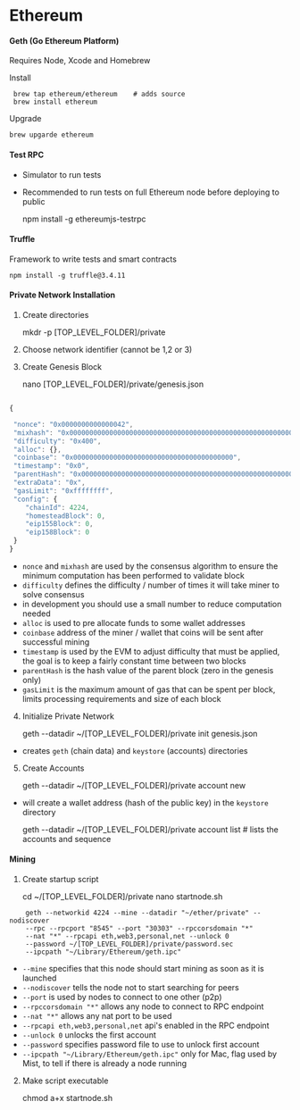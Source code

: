 Ethereum
====


#### Geth (Go Ethereum Platform)

Requires Node, Xcode and Homebrew

Install

     brew tap ethereum/ethereum    # adds source
     brew install ethereum

Upgrade

    brew upgarde ethereum


#### Test RPC

* Simulator to run tests
* Recommended to run tests on full Ethereum node before deploying to public

    npm install -g ethereumjs-testrpc


#### Truffle

Framework to write tests and smart contracts

    npm install -g truffle@3.4.11



#### Private Network Installation

1. Create directories

    mkdr -p [TOP_LEVEL_FOLDER]/private

2. Choose network identifier (cannot be 1,2 or 3)

3. Create Genesis Block

    nano [TOP_LEVEL_FOLDER]/private/genesis.json

``` js

{

 "nonce": "0x0000000000000042",
 "mixhash": "0x0000000000000000000000000000000000000000000000000000000000000000",
 "difficulty": "0x400",
 "alloc": {},
 "coinbase": "0x0000000000000000000000000000000000000000",
 "timestamp": "0x0",
 "parentHash": "0x0000000000000000000000000000000000000000000000000000000000000000",
 "extraData": "0x",
 "gasLimit": "0xffffffff",
 "config": {
    "chainId": 4224,
    "homesteadBlock": 0,
    "eip155Block": 0,
    "eip158Block": 0
 }
}

```

* `nonce` and `mixhash` are used by the consensus algorithm to ensure the minimum computation has been performed to validate block
* `difficulty` defines the difficulty / number of times it will take miner to solve consensus
* in development you should use a small number to reduce computation needed
* `alloc` is used to pre allocate funds to some wallet addresses
* `coinbase` address of the miner / wallet that coins will be sent after successful mining
* `timestamp` is used by the EVM to adjust difficulty that must be applied, the goal is to keep a fairly constant time between two blocks
* `parentHash` is the hash value of the parent block (zero in the genesis only)
* `gasLimit` is the maximum amount of gas that can be spent per block, limits processing requirements and size of each block

4. Initialize Private Network

    geth --datadir ~/[TOP_LEVEL_FOLDER]/private init genesis.json

* creates `geth` (chain data) and `keystore` (accounts) directories

5. Create Accounts

    geth --datadir ~/[TOP_LEVEL_FOLDER]/private account new

* will create a wallet address (hash of the public key) in the `keystore` directory

    geth --datadir ~/[TOP_LEVEL_FOLDER]/private account list   # lists the accounts and sequence
    

#### Mining

1. Create startup script

    cd ~/[TOP_LEVEL_FOLDER]/private
    nano startnode.sh

```
    geth --networkid 4224 --mine --datadir "~/ether/private" --nodiscover 
    --rpc --rpcport "8545" --port "30303" --rpccorsdomain "*"
    --nat "*" --rpcapi eth,web3,personal,net --unlock 0 
    --password ~/[TOP_LEVEL_FOLDER]/private/password.sec
    --ipcpath "~/Library/Ethereum/geth.ipc"
```

* `--mine` specifies that this node should start mining as soon as it is launched
* `--nodiscover` tells the node not to start searching for peers
* `--port` is used by nodes to connect to one other (p2p)
* `--rpccorsdomain "*"` allows any node to connect to RPC endpoint
* `--nat "*"` allows any nat port to be used
* `--rpcapi eth,web3,personal,net` api's enabled in the RPC endpoint
* `--unlock 0` unlocks the first account
* `--password` specifies password file to use to unlock first account
* `--ipcpath "~/Library/Ethereum/geth.ipc"` only for Mac, flag used by Mist, to tell if there is already a node running

2. Make script executable

    chmod a+x startnode.sh